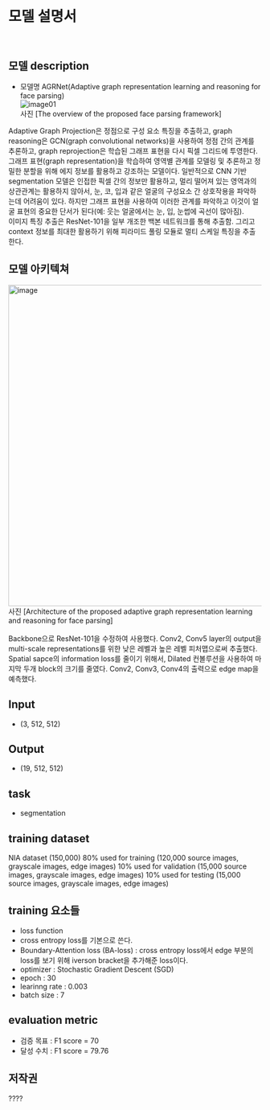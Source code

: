 # 모델 설명서<br/><br/>


## 모델 description
- 모델명 AGRNet(Adaptive graph representation learning and reasoning for face parsing)<br/>
![image01](https://user-images.githubusercontent.com/112538268/209248821-fefa894f-77e9-4781-ae87-6959c86df654.png)<br/>
사진 [The  overview  of  the  proposed  face  parsing  framework]<br/>

Adaptive Graph Projection은 정점으로 구성 요소 특징을 추출하고, graph reasoning은 GCN(graph convolutional networks)을 사용하여 정점 간의 관계를 추론하고, graph reprojection은 학습된 그래프 표현을 다시 픽셀 그리드에 투영한다.<br/>
그래프 표현(graph representation)을 학습하여 영역별 관계를 모델링 및 추론하고 정밀한 분할을 위해 에지 정보를 활용하고 강조하는 모델이다. 일반적으로 CNN 기반 segmentation 모델은 인접한 픽셀 간의 정보만 활용하고, 멀리 떨어져 있는 영역과의 상관관계는 활용하지 않아서, 눈, 코, 입과 같은 얼굴의 구성요소 간 상호작용을 파악하는데 어려움이 있다. 하지만 그래프 표현을 사용하여 이러한 관계를 파악하고 이것이 얼굴 표현의 중요한 단서가 된다(예: 웃는 얼굴에서는 눈, 입, 눈썹에 곡선이 많아짐).<br/>
이미지 특징 추출은 ResNet-101을 일부 개조한 백본 네트워크를 통해 추출함. 그리고 context 정보를 최대한 활용하기 위해 피라미드 풀링 모듈로 멀티 스케일 특징을 추출한다.<br/>

## 모델 아키텍쳐
<img width="639" alt="image" src="https://user-images.githubusercontent.com/112538268/209280304-5410c669-0ece-4216-bd0e-545761e7bb5f.png">
사진 [Architecture  of  the  proposed  adaptive  graph  representation  learning  and  reasoning  for  face  parsing]<br/>  
<br/>
Backbone으로 ResNet-101을 수정하여 사용했다. Conv2, Conv5 layer의 output을 multi-scale representations를 위한 낮은 레벨과 높은 레벨 피처맵으로써 추출했다. Spatial sapce의 information loss를 줄이기 위해서, Dilated 컨볼루션을 사용하여 마지막 두개 block의 크기를 줄였다. Conv2, Conv3, Conv4의 출력으로 edge map을 예측했다.


## Input
- (3, 512, 512)
## Output
- (19, 512, 512)

## task
 - segmentation
 
## training dataset
NIA dataset (150,000)
80% used for training (120,000 source images, grayscale images, edge images)
10% used for validation (15,000 source images, grayscale images, edge images)
10% used for testing (15,000 source images, grayscale images, edge images)


## training 요소들
- loss function
- cross entropy loss를 기본으로 쓴다.
- Boundary-Attention loss (BA-loss) : cross entropy loss에서 edge 부분의 loss를 보기 위해 iverson bracket을 추가해준 loss이다.
- optimizer : Stochastic Gradient Descent (SGD)
- epoch : 30
- learinng rate : 0.003
- batch size : 7

## evaluation metric
- 검증 목표 : F1 score = 70
- 달성 수치 : F1 score = 79.76


## 저작권
????
